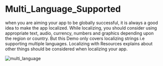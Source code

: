# Multi_Language_Supported
when you are aiming your app to be globally successful, it is always a good idea to make the app localized.  While localizing, you should consider using appropriate text, audio, currency, numbers and graphics depending upon the region or country. But this Demo only covers localizing strings i.e supporting multiple languages. Localizing with Resources explains about other things should be considered when localizing your app.

![multi_language](https://user-images.githubusercontent.com/13502470/36895217-2661d598-1e34-11e8-94f6-21d112404496.gif)
